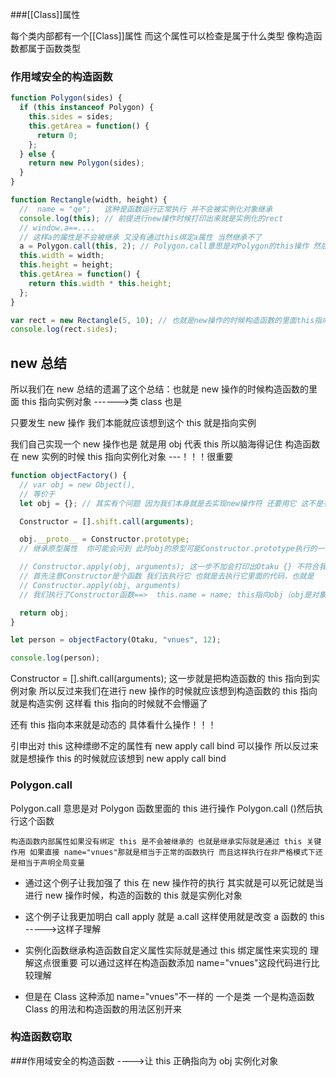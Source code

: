 ###[[Class]]属性

每个类内部都有一个[[Class]]属性 而这个属性可以检查是属于什么类型 像构造函数都属于函数类型

### 作用域安全的构造函数

```javascript
function Polygon(sides) {
  if (this instanceof Polygon) {
    this.sides = sides;
    this.getArea = function() {
      return 0;
    };
  } else {
    return new Polygon(sides);
  }
}

function Rectangle(width, height) {
  //  name = "qe";   这种是函数运行正常执行 并不会被实例化对象继承
  console.log(this); // 前提进行new操作时候打印出来就是实例化的rect
  // window.a==....
  // 这样a的属性是不会被继承 又没有通过this绑定a属性 当然继承不了
  a = Polygon.call(this, 2); // Polygon.call意思是对Polygon的this操作 然后执行这个函数
  this.width = width;
  this.height = height;
  this.getArea = function() {
    return this.width * this.height;
  };
}

var rect = new Rectangle(5, 10); // 也就是new操作的时候构造函数的里面this指向实例对象 类class也是
console.log(rect.sides);
```

## new 总结

所以我们在 new 总结的遗漏了这个总结：也就是 new 操作的时候构造函数的里面 this 指向实例对象 ------>类 class 也是

只要发生 new 操作 我们本能就应该想到这个 this 就是指向实例

我们自己实现一个 new 操作也是 就是用 obj 代表 this 所以脑海得记住
构造函数在 new 实例的时候 this 指向实例化对象 ---！！！很重要

```javascript
function objectFactory() {
  // var obj = new Object(),
  // 等价于
  let obj = {}; // 其实有个问题 因为我们本身就是去实现new操作符 还要用它 这不是有问题吗

  Constructor = [].shift.call(arguments);

  obj.__proto__ = Constructor.prototype;
  // 继承原型属性  你可能会问到 此时obj的原型可能Constructor.prototype执行的一样 但是此时如果加上Constructor.prototype.a=function(){}呢？对吧

  // Constructor.apply(obj, arguments); 这一步不加会打印出Otaku {} 不符合我们的预期
  // 首先注意Constructor是个函数 我们去执行它 也就是去执行它里面的代码，也就是
  // Constructor.apply(obj, arguments)
  // 我们执行了Constructor函数==>  this.name = name; this指向obj（obj是对象） 相当于 obj.name=name    一目了然  实际就是往对象添加属性的操作   Constructor.apply(obj, arguments)这个操作   实现方式是函数去执行这些表达式  至此new操作完美结束

  return obj;
}

let person = objectFactory(Otaku, "vnues", 12);

console.log(person);
```

Constructor = [].shift.call(arguments);
这一步就是把构造函数的 this 指向到实例对象 所以反过来我们在进行 new 操作的时候就应该想到构造函数的 this 指向就是构造实例 这样看 this 指向的时候就不会懵逼了

还有 this 指向本来就是动态的 具体看什么操作！！！

引申出对 this 这种缥缈不定的属性有 new apply call bind 可以操作
所以反过来就是想操作 this 的时候就应该想到 new apply call bind

### Polygon.call

Polygon.call 意思是对 Polygon 函数里面的 this 进行操作
Polygon.call ()然后执行这个函数

`构造函数内部属性如果没有绑定 this 是不会被继承的 也就是继承实际就是通过 this 关键作用 如果直接 name="vnues"那就是相当于正常的函数执行 而且这样执行在非严格模式下还是相当于声明全局变量`

- 通过这个例子让我加强了 this 在 new 操作符的执行 其实就是可以死记就是当进行 new 操作时候，构造的函数的 this 就是实例化对象

- 这个例子让我更加明白 call apply 就是 a.call 这样使用就是改变 a 函数的 this ----->这样子理解

- 实例化函数继承构造函数自定义属性实际就是通过 this 绑定属性来实现的 理解这点很重要 可以通过这样在构造函数添加 name="vnues"这段代码进行比较理解

- 但是在 Class 这种添加 name="vnues"不一样的 一个是类 一个是构造函数
  Class 的用法和构造函数的用法区别开来

### 构造函数窃取

###作用域安全的构造函数 ---->让 this 正确指向为 obj 实例化对象
